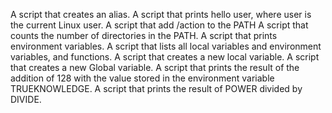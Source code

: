 A script that creates an alias.
A script that prints hello user, where user is the current Linux user.
A script that add /action to the PATH
A script that counts the number of directories in the PATH.
A script that prints environment variables.
A script that lists all local variables and environment variables, and functions.
A script that creates a new local variable.
A script that creates a new Global variable.
A script that prints the result of the addition of 128 with the value stored in the environment variable TRUEKNOWLEDGE.
A script that prints the result of POWER divided by DIVIDE.
